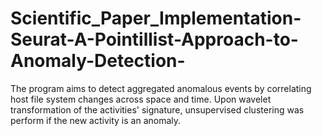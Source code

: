 # Scientific_Paper_Implementation-Seurat-A-Pointillist-Approach-to-Anomaly-Detection-
The program aims to detect aggregated anomalous events by correlating host file system changes across space and time. Upon wavelet transformation of the activities' signature, unsupervised clustering was perform if the new activity is an anomaly.
